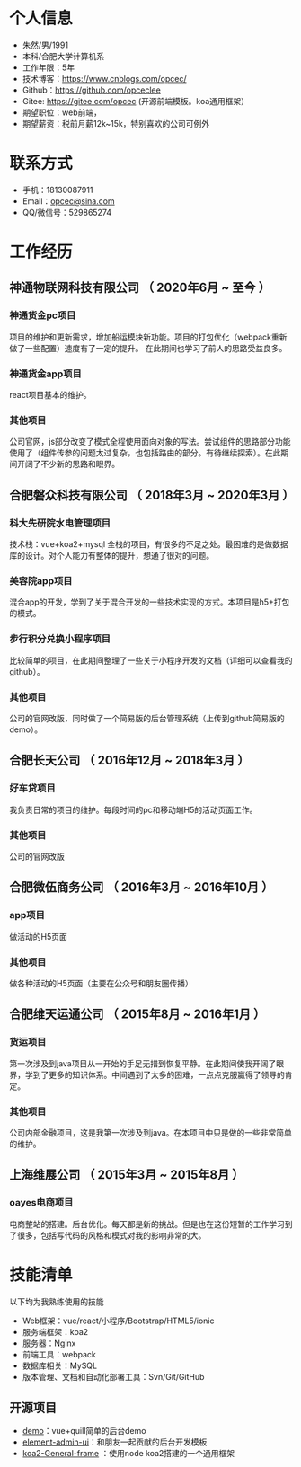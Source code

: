 # 个人信息

* 朱然/男/1991
* 本科/合肥大学计算机系
* 工作年限：5年
* 技术博客：https://www.cnblogs.com/opcec/
* Github：https://github.com/opceclee 
* Gitee:  https://gitee.com/opcec (开源前端模板。koa通用框架）
* 期望职位：web前端，
* 期望薪资：税前月薪12k~15k，特别喜欢的公司可例外

# 联系方式
* 手机：18130087911
* Email：opcec@sina.com 
* QQ/微信号：529865274

# 工作经历


## 神通物联网科技有限公司 （ 2020年6月 ~ 至今 ）

### 神通货金pc项目

项目的维护和更新需求，增加船运模块新功能。项目的打包优化（webpack重新做了一些配置）速度有了一定的提升。
在此期间也学习了前人的思路受益良多。

### 神通货金app项目

react项目基本的维护。

### 其他项目

公司官网，js部分改变了模式全程使用面向对象的写法。尝试组件的思路部分功能使用了（组件传参的问题太过复杂，也包括路由的部分。有待继续探索）。在此期间开阔了不少新的思路和眼界。


## 合肥磐众科技有限公司 （ 2018年3月 ~ 2020年3月 ）

### 科大先研院水电管理项目

技术栈：vue+koa2+mysql
全栈的项目，有很多的不足之处。最困难的是做数据库的设计。对个人能力有整体的提升，想通了很对的问题。

### 美容院app项目

混合app的开发，学到了关于混合开发的一些技术实现的方式。本项目是h5+打包的模式。

### 步行积分兑换小程序项目

比较简单的项目，在此期间整理了一些关于小程序开发的文档（详细可以查看我的github）。

### 其他项目

公司的官网改版，同时做了一个简易版的后台管理系统（上传到github简易版的demo）。

## 合肥长天公司 （ 2016年12月 ~ 2018年3月 ）

### 好车贷项目

我负责日常的项目的维护。每段时间的pc和移动端H5的活动页面工作。

### 其他项目

公司的官网改版

## 合肥微伍商务公司 （ 2016年3月 ~ 2016年10月 ）

### app项目

做活动的H5页面

### 其他项目

做各种活动的H5页面（主要在公众号和朋友圈传播）

## 合肥维天运通公司 （ 2015年8月 ~ 2016年1月 ）

### 货运项目

第一次涉及到java项目从一开始的手足无措到恢复平静。在此期间使我开阔了眼界，学到了更多的知识体系。中间遇到了太多的困难，一点点克服赢得了领导的肯定。

### 其他项目
   公司内部金融项目，这是我第一次涉及到java。在本项目中只是做的一些非常简单的维护。

## 上海维展公司 （ 2015年3月 ~ 2015年8月 ）

### oayes电商项目

电商整站的搭建。后台优化。每天都是新的挑战。但是也在这份短暂的工作学习到了很多，包括写代码的风格和模式对我的影响非常的大。


# 技能清单

以下均为我熟练使用的技能

* Web框架：vue/react/小程序/Bootstrap/HTML5/ionic
* 服务端框架：koa2
* 服务器：Nginx
* 前端工具：webpack
* 数据库相关：MySQL
* 版本管理、文档和自动化部署工具：Svn/Git/GitHub


## 开源项目
* [demo](https://github.com/opceclee/vue-quill)：vue+quill简单的后台demo
* [element-admin-ui](https://gitee.com/lh66/element-ui)：和朋友一起贡献的后台开发模板
* [koa2-General-frame](https://gitee.com/opcec/git) ：使用node koa2搭建的一个通用框架


